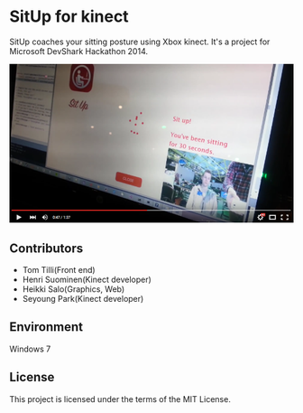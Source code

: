 # SitUp for kinect
SitUp coaches your sitting posture using Xbox kinect. It's a project for Microsoft DevShark Hackathon 2014.

[![SitUp youtube video](/images/situp_youtube_thumbnail.png)](https://www.youtube.com/watch?v=yF6TCtifTo0)

## Contributors
* Tom Tilli(Front end)
* Henri Suominen(Kinect developer)
* Heikki Salo(Graphics, Web)
* Seyoung Park(Kinect developer)

## Environment
Windows 7

## License
This project is licensed under the terms of the MIT License.
